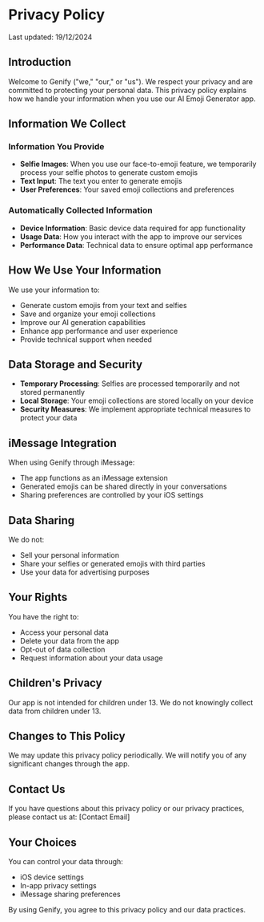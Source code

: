 # Privacy Policy

Last updated: 19/12/2024

## Introduction

Welcome to Genify ("we," "our," or "us"). We respect your privacy and are committed to protecting your personal data. This privacy policy explains how we handle your information when you use our AI Emoji Generator app.

## Information We Collect

### Information You Provide
- **Selfie Images**: When you use our face-to-emoji feature, we temporarily process your selfie photos to generate custom emojis
- **Text Input**: The text you enter to generate emojis
- **User Preferences**: Your saved emoji collections and preferences

### Automatically Collected Information
- **Device Information**: Basic device data required for app functionality
- **Usage Data**: How you interact with the app to improve our services
- **Performance Data**: Technical data to ensure optimal app performance

## How We Use Your Information

We use your information to:
- Generate custom emojis from your text and selfies
- Save and organize your emoji collections
- Improve our AI generation capabilities
- Enhance app performance and user experience
- Provide technical support when needed

## Data Storage and Security

- **Temporary Processing**: Selfies are processed temporarily and not stored permanently
- **Local Storage**: Your emoji collections are stored locally on your device
- **Security Measures**: We implement appropriate technical measures to protect your data

## iMessage Integration

When using Genify through iMessage:
- The app functions as an iMessage extension
- Generated emojis can be shared directly in your conversations
- Sharing preferences are controlled by your iOS settings

## Data Sharing

We do not:
- Sell your personal information
- Share your selfies or generated emojis with third parties
- Use your data for advertising purposes

## Your Rights

You have the right to:
- Access your personal data
- Delete your data from the app
- Opt-out of data collection
- Request information about your data usage

## Children's Privacy

Our app is not intended for children under 13. We do not knowingly collect data from children under 13.

## Changes to This Policy

We may update this privacy policy periodically. We will notify you of any significant changes through the app.

## Contact Us

If you have questions about this privacy policy or our privacy practices, please contact us at:
[Contact Email]

## Your Choices

You can control your data through:
- iOS device settings
- In-app privacy settings
- iMessage sharing preferences

By using Genify, you agree to this privacy policy and our data practices.
